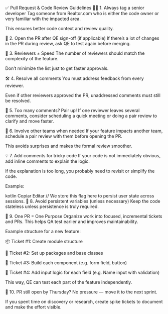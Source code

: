 ✅ Pull Request & Code Review Guidelines
🧑‍💻 1. Always tag a senior developer
Tag someone from Realtor.com who is either the code owner or very familiar with the impacted area.

This ensures better code context and review quality.

🧪 2. Open the PR after QE sign-off (if applicable)
If there’s a lot of changes in the PR during review, ask QE to test again before merging.

🧠 3. Reviewers ≠ Speed
The number of reviewers should match the complexity of the feature.

Don’t minimize the list just to get faster approvals.

🛠️ 4. Resolve all comments
You must address feedback from every reviewer.

Even if other reviewers approved the PR, unaddressed comments must still be resolved.

🤝 5. Too many comments? Pair up!
If one reviewer leaves several comments, consider scheduling a quick meeting or doing a pair review to clarify and move faster.

🔁 6. Involve other teams when needed
If your feature impacts another team, schedule a pair review with them before opening the PR.

This avoids surprises and makes the formal review smoother.

💡 7. Add comments for tricky code
If your code is not immediately obvious, add inline comments to explain the logic.

If the explanation is too long, you probably need to revisit or simplify the code.

Example:

kotlin
Copiar
Editar
// We store this flag here to persist user state across sessions.
🚫 8. Avoid persistent variables (unless necessary)
Keep the code stateless unless persistence is truly required.

🔄 9. One PR = One Purpose
Organize work into focused, incremental tickets and PRs. This helps QA test earlier and improves maintainability.

Example structure for a new feature:

📦 Ticket #1: Create module structure

📁 Ticket #2: Set up packages and base classes

🧩 Ticket #3: Build each component (e.g. form field, button)

🔡 Ticket #4: Add input logic for each field (e.g. Name input with validation)

This way, QE can test each part of the feature independently.

📆 10. PR still open by Thursday?
No pressure — move it to the next sprint.

If you spent time on discovery or research, create spike tickets to document and make the effort visible.

